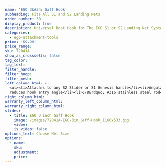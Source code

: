 ```yaml
---
name: 'EGO 3&#34; Gaff Hook'
subheading: Fits All S1 and S2 Landing Nets
order_number: 30
display_product: true
description: Universal Boat Hook for The EGO S1 or S2 Landing Net Systems.
categories:
  - ego-attachment-tools
price: '59.99'
price_range:
sku: 72041A
show_as_crosssells: false
tag_color:
tag_text:
filter_handle:
filter_hoop:
filter_mesh:
left_column_html: >-
  <ul><li>Attaches to any S2 Slider or S1 Genesis handle</li><li>Angular design
  reduces hook entry angle</li><li>3/8&rdquo; #316 stainless steel rod</li></ul>
right_column_html:
warranty_left_column_html: 
warranty_right_column_html:
slides:
  - title: EGO 3 inch Gaff Hook
    image: /images/72041A-EGO-3in_Gaff-Hook_1160x533.jpg
    video:
    is_video: false
options_text: Choose Net Size
options:
  - name:
    sku:
    adjustment:
    price:
---
```

